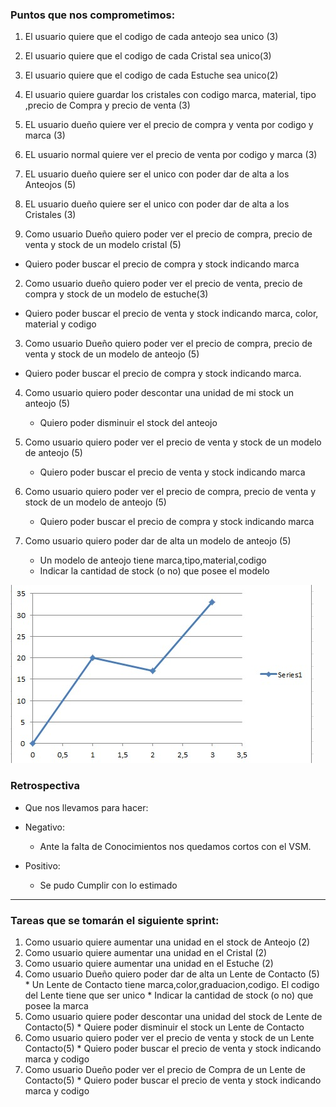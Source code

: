 ### Puntos que nos comprometimos:

1. El usuario quiere que el codigo de cada anteojo sea unico (3)
2. El usuario quiere que el codigo de cada Cristal sea unico(3)
3. El usuario quiere que el codigo de cada Estuche sea unico(2)
4. El usuario quiere guardar los cristales con codigo marca, material, tipo ,precio de Compra y precio de venta (3)
5. EL usuario  dueño quiere ver el precio de compra  y venta por codigo y marca (3)
6. EL usuario  normal quiere ver el precio de venta   por codigo y marca (3)
7. EL usuario  dueño quiere ser el unico con poder dar de alta a los Anteojos (5)
8. EL usuario  dueño quiere ser el unico con poder dar de alta a los Cristales (3)


1. Como usuario Dueño quiero poder ver el precio de compra, precio de venta y stock de un modelo cristal (5)
* Quiero poder buscar el precio de compra y stock indicando marca


2. Como usuario dueño quiero poder ver el precio de venta, precio de compra y stock de un modelo de estuche(3)
* Quiero poder buscar el precio de venta y stock indicando marca, color, material y codigo


3. Como usuario Dueño quiero poder ver el precio de compra, precio de venta y stock de un modelo de anteojo (5)
* Quiero poder buscar el precio de compra y stock indicando marca.


4. Como usuario quiero poder descontar una unidad de mi stock un anteojo (5)
    * Quiero poder disminuir el stock del anteojo


5. Como usuario quiero poder ver el precio de venta y stock de un modelo de anteojo (5)
    * Quiero poder buscar el precio de venta y stock indicando marca

6. Como usuario quiero poder ver el precio de compra, precio de venta y stock de un modelo de anteojo (5)
    * Quiero poder buscar el precio de compra y stock indicando marca


10. Como usuario quiero poder dar de alta un modelo de anteojo (5)
    * Un modelo de anteojo tiene marca,tipo,material,codigo
    * Indicar la cantidad de stock (o no) que posee el modelo
       
![grafico de velocidad real](https://github.com/Miloro/ProyectoJordan/blob/dev/Sprints/sprint3/grafico%20velocidad%203.jpeg)    


### Retrospectiva

* Que nos llevamos para hacer:
    
* Negativo:
     * Ante la falta de Conocimientos nos quedamos cortos con el VSM. 

* Positivo:
    * Se pudo Cumplir con lo estimado
    

---

### Tareas que se tomarán el siguiente sprint:


1. Como usuario quiere aumentar  una unidad  en el stock de Anteojo  (2)
2. Como usuario quiere aumentar  una unidad  en el Cristal (2)
3. Como usuario quiere aumentar  una unidad  en el Estuche (2)
4. Como usuario Dueño quiero poder dar de alta un Lente de Contacto (5)
       * Un Lente de Contacto  tiene marca,color,graduacion,codigo. El codigo del Lente tiene que ser unico
       * Indicar la cantidad de stock (o no) que posee la marca
5. Como usuario quiere poder descontar una unidad del stock de Lente de Contacto(5)
       * Quiere poder disminuir el stock  un Lente de Contacto
6. Como usuario  quiero poder ver el precio de venta y stock de un Lente Contacto(5)
       * Quiero poder buscar el precio de venta y stock indicando marca y codigo
7. Como usuario Dueño poder ver el precio de Compra de un Lente de Contacto(5)
       * Quiero poder buscar el precio de venta y stock indicando marca y codigo
 




